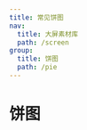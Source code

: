 ```yaml
---
title: 常见饼图
nav:
  title: 大屏素材库
  path: /screen
group:
  title: 饼图
  path: /pie
---
```


# 饼图

<code src="../../example/PieChartDemo/index.tsx" background="#040727">
